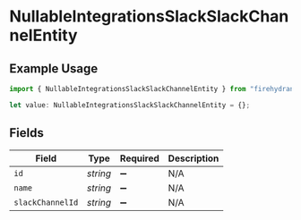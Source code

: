 # NullableIntegrationsSlackSlackChannelEntity

## Example Usage

```typescript
import { NullableIntegrationsSlackSlackChannelEntity } from "firehydrant/models/components";

let value: NullableIntegrationsSlackSlackChannelEntity = {};
```

## Fields

| Field              | Type               | Required           | Description        |
| ------------------ | ------------------ | ------------------ | ------------------ |
| `id`               | *string*           | :heavy_minus_sign: | N/A                |
| `name`             | *string*           | :heavy_minus_sign: | N/A                |
| `slackChannelId`   | *string*           | :heavy_minus_sign: | N/A                |